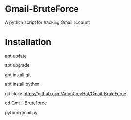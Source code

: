 # Gmail-BruteForce
A python script for hacking Gmail account 
# Installation

apt update

apt upgrade

apt install git

apt install python

git clone https://github.com/AnonGreyHat/Gmail-BruteForce

cd Gmail-BruteForce 

python gmail.py
